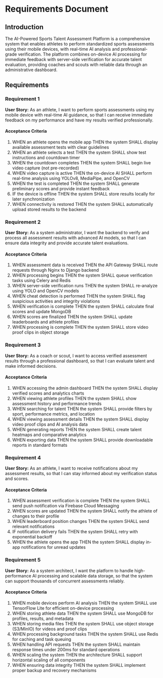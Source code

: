 # Requirements Document

## Introduction

The AI-Powered Sports Talent Assessment Platform is a comprehensive system that enables athletes to perform standardized sports assessments using their mobile devices, with real-time AI analysis and professional-grade verification. The platform combines on-device AI processing for immediate feedback with server-side verification for accurate talent evaluation, providing coaches and scouts with reliable data through an administrative dashboard.

## Requirements

### Requirement 1

**User Story:** As an athlete, I want to perform sports assessments using my mobile device with real-time AI guidance, so that I can receive immediate feedback on my performance and have my results verified professionally.

#### Acceptance Criteria

1. WHEN an athlete opens the mobile app THEN the system SHALL display available assessment tests with clear guidelines
2. WHEN an athlete selects a test THEN the system SHALL show test instructions and countdown timer
3. WHEN the countdown completes THEN the system SHALL begin live video capture (not pre-recorded)
4. WHEN video capture is active THEN the on-device AI SHALL perform real-time analysis using YOLOv8, MediaPipe, and OpenCV
5. WHEN the test is completed THEN the system SHALL generate preliminary scores and provide instant feedback
6. IF the device is offline THEN the system SHALL store results locally for later synchronization
7. WHEN connectivity is restored THEN the system SHALL automatically upload stored results to the backend

### Requirement 2

**User Story:** As a system administrator, I want the backend to verify and process all assessment results with advanced AI models, so that I can ensure data integrity and provide accurate talent evaluations.

#### Acceptance Criteria

1. WHEN assessment data is received THEN the API Gateway SHALL route requests through Nginx to Django backend
2. WHEN processing begins THEN the system SHALL queue verification tasks using Celery and Redis
3. WHEN server-side verification runs THEN the system SHALL re-analyze using YOLO and OpenCV models
4. WHEN cheat detection is performed THEN the system SHALL flag suspicious activities and integrity violations
5. WHEN verification is complete THEN the system SHALL calculate final scores and update MongoDB
6. WHEN scores are finalized THEN the system SHALL update leaderboards and athlete profiles
7. WHEN processing is complete THEN the system SHALL store video proof clips in object storage

### Requirement 3

**User Story:** As a coach or scout, I want to access verified assessment results through a professional dashboard, so that I can evaluate talent and make informed decisions.

#### Acceptance Criteria

1. WHEN accessing the admin dashboard THEN the system SHALL display verified scores and analytics charts
2. WHEN viewing athlete profiles THEN the system SHALL show assessment history and performance trends
3. WHEN searching for talent THEN the system SHALL provide filters by sport, performance metrics, and location
4. WHEN viewing assessment details THEN the system SHALL display video proof clips and AI analysis data
5. WHEN generating reports THEN the system SHALL create talent heatmaps and comparative analytics
6. WHEN exporting data THEN the system SHALL provide downloadable reports in standard formats

### Requirement 4

**User Story:** As an athlete, I want to receive notifications about my assessment results, so that I can stay informed about my verification status and scores.

#### Acceptance Criteria

1. WHEN assessment verification is complete THEN the system SHALL send push notification via Firebase Cloud Messaging
2. WHEN scores are updated THEN the system SHALL notify the athlete of changes to their profile
3. WHEN leaderboard position changes THEN the system SHALL send relevant notifications
4. IF notification delivery fails THEN the system SHALL retry with exponential backoff
5. WHEN the athlete opens the app THEN the system SHALL display in-app notifications for unread updates

### Requirement 5

**User Story:** As a system architect, I want the platform to handle high-performance AI processing and scalable data storage, so that the system can support thousands of concurrent assessments reliably.

#### Acceptance Criteria

1. WHEN mobile devices perform AI analysis THEN the system SHALL use TensorFlow Lite for efficient on-device processing
2. WHEN storing athlete data THEN the system SHALL use MongoDB for profiles, results, and metadata
3. WHEN storing media files THEN the system SHALL use object storage (S3/MinIO) for videos and proof clips
4. WHEN processing background tasks THEN the system SHALL use Redis for caching and task queuing
5. WHEN handling API requests THEN the system SHALL maintain response times under 200ms for standard operations
6. WHEN scaling the system THEN the architecture SHALL support horizontal scaling of all components
7. WHEN ensuring data integrity THEN the system SHALL implement proper backup and recovery mechanisms